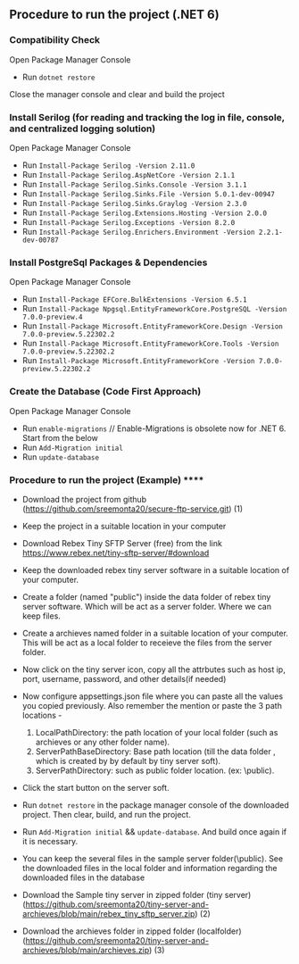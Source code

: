 ## Procedure to run the project (.NET 6)

### Compatibility Check

Open Package Manager Console

- Run `dotnet restore`

Close the manager console and clear and build the project

### Install Serilog (for reading and tracking the log in file, console, and centralized logging solution)

Open Package Manager Console

- Run `Install-Package Serilog -Version 2.11.0`  
- Run `Install-Package Serilog.AspNetCore -Version 2.1.1`
- Run `Install-Package Serilog.Sinks.Console -Version 3.1.1`
- Run `Install-Package Serilog.Sinks.File -Version 5.0.1-dev-00947`
- Run `Install-Package Serilog.Sinks.Graylog -Version 2.3.0`
- Run `Install-Package Serilog.Extensions.Hosting -Version 2.0.0`
- Run `Install-Package Serilog.Exceptions -Version 8.2.0`
- Run `Install-Package Serilog.Enrichers.Environment -Version 2.2.1-dev-00787`


### Install PostgreSql Packages & Dependencies

Open Package Manager Console

- Run `Install-Package EFCore.BulkExtensions -Version 6.5.1`
- Run `Install-Package Npgsql.EntityFrameworkCore.PostgreSQL -Version 7.0.0-preview.4`
- Run `Install-Package Microsoft.EntityFrameworkCore.Design -Version 7.0.0-preview.5.22302.2`
- Run `Install-Package Microsoft.EntityFrameworkCore.Tools -Version 7.0.0-preview.5.22302.2`
- Run `Install-Package Microsoft.EntityFrameworkCore -Version 7.0.0-preview.5.22302.2`

### Create the Database (Code First Approach)

Open Package Manager Console

- Run `enable-migrations`  // Enable-Migrations is obsolete now for .NET 6. Start from the below
- Run `Add-Migration initial`
- Run `update-database`

### Procedure to run the project (Example)  ****

- Download the project from github (https://github.com/sreemonta20/secure-ftp-service.git) (1)
- Keep the project in a suitable location in your computer 
- Download Rebex Tiny SFTP Server (free) from the link https://www.rebex.net/tiny-sftp-server/#download
- Keep the downloaded rebex tiny server software in a suitable location of your computer.
- Create a folder (named "public") inside the data folder of rebex tiny server software. Which will be act as a server folder. Where we can keep files.
- Create a archieves named folder in a suitable location of your computer. This will be act as a local folder to receieve the files from the server folder.
- Now click on the tiny server icon, copy all the attrbutes such as host ip, port, username, password, and other details(if needed)
- Now configure appsettings.json file where you can paste all the values you copied previously. 
  Also remember the mention or paste the 3 path locations -
  1. LocalPathDirectory: the path location of your local folder (such as archieves or any other folder name).
  2. ServerPathBaseDirectory:  Base path location (till the data folder , which is created by by default by tiny server soft).
  3. ServerPathDirectory: such as public folder location. (ex: \\public).
- Click the start button on the server soft.
- Run `dotnet restore` in the package manager console of the downloaded project. Then clear, build, and run the project.
- Run `Add-Migration initial` && `update-database`. And build once again if it is necessary.
- You can keep the several files in the sample server folder(\\public). See the downloaded files in the local folder and information regarding the downloaded
  files in the database

- Download the Sample tiny server in zipped folder (tiny server) (https://github.com/sreemonta20/tiny-server-and-archieves/blob/main/rebex_tiny_sftp_server.zip) (2)  
- Download the archieves folder in zipped folder (localfolder) (https://github.com/sreemonta20/tiny-server-and-archieves/blob/main/archieves.zip) (3)



